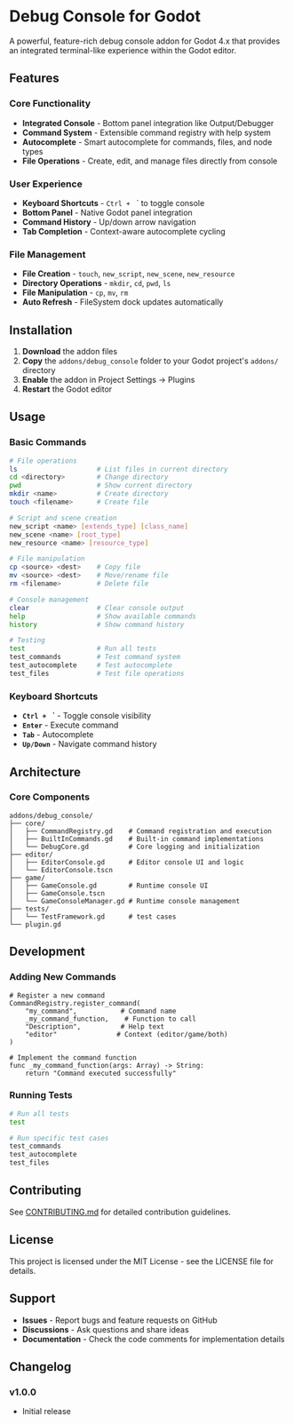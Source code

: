# Debug Console for Godot

A powerful, feature-rich debug console addon for Godot 4.x that provides an integrated terminal-like experience within the Godot editor.

## Features

### **Core Functionality**
- **Integrated Console** - Bottom panel integration like Output/Debugger
- **Command System** - Extensible command registry with help system
- **Autocomplete** - Smart autocomplete for commands, files, and node types
- **File Operations** - Create, edit, and manage files directly from console

### **User Experience**
- **Keyboard Shortcuts** - `Ctrl + ` ` to toggle console
- **Bottom Panel** - Native Godot panel integration
- **Command History** - Up/down arrow navigation
- **Tab Completion** - Context-aware autocomplete cycling

### **File Management**
- **File Creation** - `touch`, `new_script`, `new_scene`, `new_resource`
- **Directory Operations** - `mkdir`, `cd`, `pwd`, `ls`
- **File Manipulation** - `cp`, `mv`, `rm`
- **Auto Refresh** - FileSystem dock updates automatically

## Installation

1. **Download** the addon files
2. **Copy** the `addons/debug_console` folder to your Godot project's `addons/` directory
3. **Enable** the addon in Project Settings → Plugins
4. **Restart** the Godot editor

## Usage

### Basic Commands

```bash
# File operations
ls                    # List files in current directory
cd <directory>        # Change directory
pwd                   # Show current directory
mkdir <name>          # Create directory
touch <filename>      # Create file

# Script and scene creation
new_script <name> [extends_type] [class_name]
new_scene <name> [root_type]
new_resource <name> [resource_type]

# File manipulation
cp <source> <dest>    # Copy file
mv <source> <dest>    # Move/rename file
rm <filename>         # Delete file

# Console management
clear                 # Clear console output
help                  # Show available commands
history               # Show command history

# Testing
test                  # Run all tests
test_commands         # Test command system
test_autocomplete     # Test autocomplete
test_files            # Test file operations
```


### Keyboard Shortcuts

- **`Ctrl + ` `** - Toggle console visibility
- **`Enter`** - Execute command
- **`Tab`** - Autocomplete
- **`Up/Down`** - Navigate command history

## Architecture

### Core Components

```
addons/debug_console/
├── core/
│   ├── CommandRegistry.gd    # Command registration and execution
│   ├── BuiltInCommands.gd    # Built-in command implementations
│   └── DebugCore.gd          # Core logging and initialization
├── editor/
│   ├── EditorConsole.gd      # Editor console UI and logic
│   └── EditorConsole.tscn    
├── game/
│   ├── GameConsole.gd        # Runtime console UI
│   ├── GameConsole.tscn     
│   └── GameConsoleManager.gd # Runtime console management
├── tests/
│   └── TestFramework.gd      # test cases
└── plugin.gd                 
```


## Development

### Adding New Commands

```gdscript
# Register a new command
CommandRegistry.register_command(
    "my_command",           # Command name
    _my_command_function,    # Function to call
    "Description",          # Help text
    "editor"               # Context (editor/game/both)
)

# Implement the command function
func _my_command_function(args: Array) -> String:
    return "Command executed successfully"
```

### Running Tests

```bash
# Run all tests
test

# Run specific test cases
test_commands
test_autocomplete
test_files
```

## Contributing

See [CONTRIBUTING.md](CONTRIBUTING.md) for detailed contribution guidelines.

## License

This project is licensed under the MIT License - see the LICENSE file for details.

## Support

- **Issues** - Report bugs and feature requests on GitHub
- **Discussions** - Ask questions and share ideas
- **Documentation** - Check the code comments for implementation details

## Changelog

### v1.0.0

- Initial release
